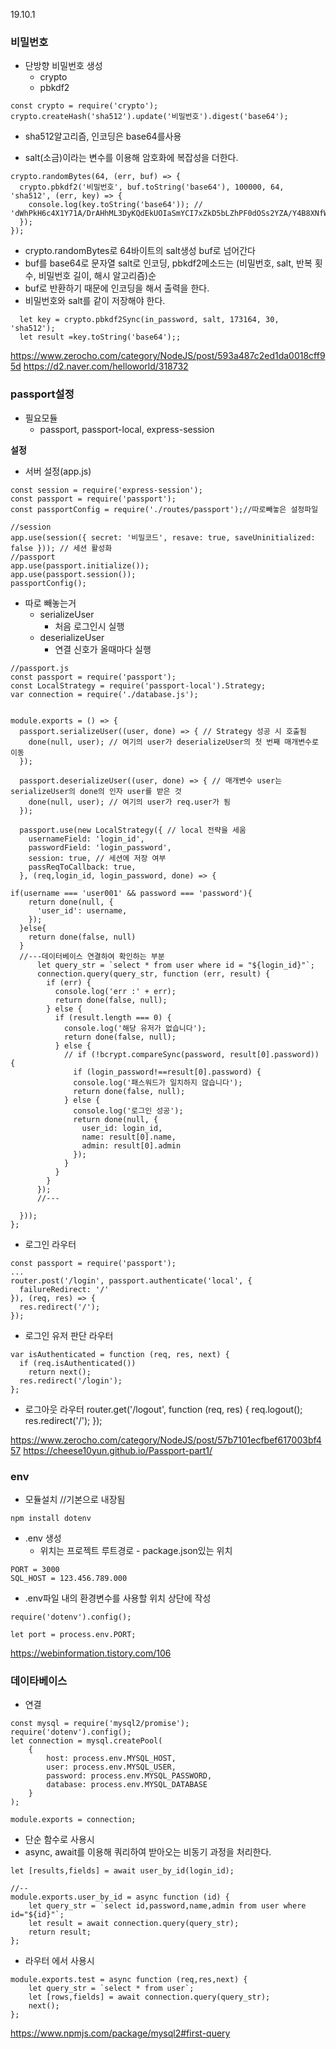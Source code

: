 19.10.1
### 비밀번호
- 단방향 비밀번호 생성
    - crypto
    - pbkdf2
```
const crypto = require('crypto');
crypto.createHash('sha512').update('비밀번호').digest('base64');
```
- sha512알고리즘, 인코딩은 base64를사용

- salt(소금)이라는 변수를 이용해 암호화에 복잡성을 더한다.
```
crypto.randomBytes(64, (err, buf) => {
  crypto.pbkdf2('비밀번호', buf.toString('base64'), 100000, 64, 'sha512', (err, key) => {
    console.log(key.toString('base64')); // 'dWhPkH6c4X1Y71A/DrAHhML3DyKQdEkUOIaSmYCI7xZkD5bLZhPF0dOSs2YZA/Y4B8XNfWd3DHIqR5234RtHzw=='
  });
});
```
- crypto.randomBytes로 64바이트의 salt생성 buf로 넘어간다
- buf를 base64로 문자열 salt로 인코딩, pbkdf2메소드는 (비밀번호, salt, 반복 횟수, 비밀번호 길이, 해시 알고리즘)순
- buf로 반환하기 때문에 인코딩을 해서 출력을 한다.
- 비밀번호와 salt를 같이 저장해야 한다.
```
  let key = crypto.pbkdf2Sync(in_password, salt, 173164, 30, 'sha512');
  let result =key.toString('base64');;

```
https://www.zerocho.com/category/NodeJS/post/593a487c2ed1da0018cff95d
https://d2.naver.com/helloworld/318732

### passport설정

- 필요모듈
  - passport, passport-local, express-session

**설정**
- 서버 설정(app.js)
```
const session = require('express-session'); 
const passport = require('passport');
const passportConfig = require('./routes/passport');//따로빼놓은 설정파일 

//session
app.use(session({ secret: '비밀코드', resave: true, saveUninitialized: false })); // 세션 활성화
//passport
app.use(passport.initialize());
app.use(passport.session());
passportConfig();

```
- 따로 빼놓는거
  - serializeUser
    - 처음 로그인시 실행
  - deserializeUser
    - 연결 신호가 올때마다 실행
```
//passport.js
const passport = require('passport');
const LocalStrategy = require('passport-local').Strategy;
var connection = require('./database.js');


module.exports = () => {
  passport.serializeUser((user, done) => { // Strategy 성공 시 호출됨
    done(null, user); // 여기의 user가 deserializeUser의 첫 번째 매개변수로 이동
  });

  passport.deserializeUser((user, done) => { // 매개변수 user는 serializeUser의 done의 인자 user를 받은 것
    done(null, user); // 여기의 user가 req.user가 됨
  });

  passport.use(new LocalStrategy({ // local 전략을 세움
    usernameField: 'login_id',
    passwordField: 'login_password',
    session: true, // 세션에 저장 여부
    passReqToCallback: true,
  }, (req,login_id, login_password, done) => {

if(username === 'user001' && password === 'password'){
    return done(null, {
      'user_id': username,
    });
  }else{
    return done(false, null)
  }
  //---데이터베이스 연결하여 확인하는 부분
      let query_str = `select * from user where id = "${login_id}"`;
      connection.query(query_str, function (err, result) {
        if (err) {
          console.log('err :' + err);
          return done(false, null);
        } else {
          if (result.length === 0) {
            console.log('해당 유저가 없습니다');
            return done(false, null);
          } else {
            // if (!bcrypt.compareSync(password, result[0].password)) {
              if (login_password!==result[0].password) {
              console.log('패스워드가 일치하지 않습니다');
              return done(false, null);
            } else {
              console.log('로그인 성공');
              return done(null, {
                user_id: login_id,
                name: result[0].name,
                admin: result[0].admin
              });
            }
          }
        }
      });
      //---

  }));
};
```
- 로그인 라우터
```
const passport = require('passport');
...
router.post('/login', passport.authenticate('local', {
  failureRedirect: '/'
}), (req, res) => {
  res.redirect('/');
});
```
- 로그인 유저 판단 라우터
```
var isAuthenticated = function (req, res, next) {
  if (req.isAuthenticated())
    return next();
  res.redirect('/login');
};
```
- 로그아웃 라우터
router.get('/logout', function (req, res) {
  req.logout();
  res.redirect('/');
});

https://www.zerocho.com/category/NodeJS/post/57b7101ecfbef617003bf457
https://cheese10yun.github.io/Passport-part1/


### env
- 모듈설치 //기본으로 내장됨
```
npm install dotenv
```
- .env 생성 
  - 위치는 프로젝트 루트경로 - package.json있는 위치
```
PORT = 3000
SQL_HOST = 123.456.789.000
```
- .env파일 내의 환경변수를 사용할 위치 상단에 작성
```
require('dotenv').config();

let port = process.env.PORT;

```
https://webinformation.tistory.com/106


### 데이타베이스
- 연결
```
const mysql = require('mysql2/promise');
require('dotenv').config();
let connection = mysql.createPool(
    {
        host: process.env.MYSQL_HOST,
        user: process.env.MYSQL_USER,
        password: process.env.MYSQL_PASSWORD,
        database: process.env.MYSQL_DATABASE
    }
);

module.exports = connection;
```
- 단순 함수로 사용시
- async, await를 이용해 쿼리하여 받아오는 비동기 과정을 처리한다.
```
let [results,fields] = await user_by_id(login_id);

//--
module.exports.user_by_id = async function (id) {
    let query_str = `select id,password,name,admin from user where id="${id}"`;
    let result = await connection.query(query_str);
    return result;
};
```

- 라우터 에서 사용시
```
module.exports.test = async function (req,res,next) {
    let query_str = `select * from user`;
    let [rows,fields] = await connection.query(query_str);
    next();
};
```
https://www.npmjs.com/package/mysql2#first-query
